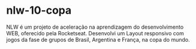 # nlw-10-copa
 NLW é um projeto de aceleração na aprendizagem do desenvolvimento WEB, oferecido pela Rocketseat. Desenvolvi um Layout responsivo com jogos da fase de grupos de Brasil, Argentina e França, na copa do mundo. 
